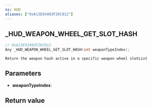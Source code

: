 ```yaml
---
ns: HUD
aliases: ["0xA13E93403F26C812"]
---
```

## _HUD_WEAPON_WHEEL_GET_SLOT_HASH

```c
// 0xA13E93403F26C812
Any _HUD_WEAPON_WHEEL_GET_SLOT_HASH(int weaponTypeIndex);
```

```
Return the weapon hash active in a specific weapon wheel slotList
```

## Parameters
* **weaponTypeIndex**: 

## Return value
